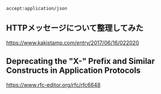 ```
accept:application/json
```


## HTTPメッセージについて整理してみた
<https://www.kakistamp.com/entry/2017/06/16/022020>



## Deprecating the "X-" Prefix and Similar Constructs in Application Protocols
<https://www.rfc-editor.org/rfc/rfc6648>



